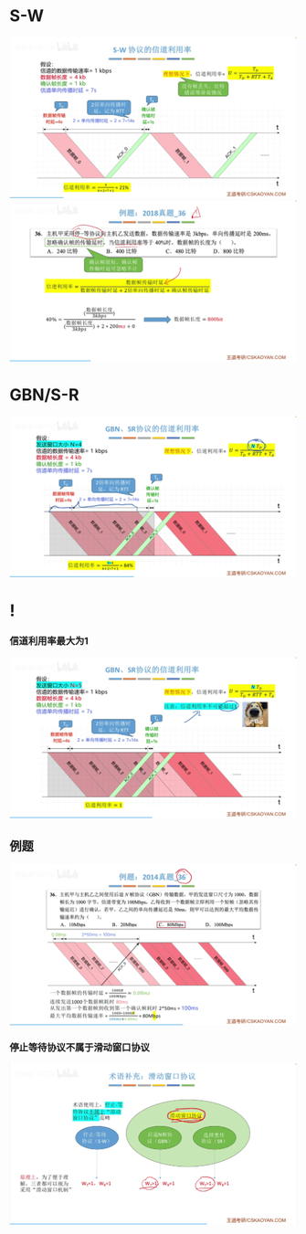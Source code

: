 

# S-W
![输入图片说明](/imgs/2025-07-27/hRhEHY9o2eu7MTSP.png)
![输入图片说明](/imgs/2025-07-27/nLJBVjMo4Aamy1vL.png)

# GBN/S-R
![输入图片说明](/imgs/2025-07-27/bsudkjpYegnLWxWW.png)

# !
### 信道利用率最大为1
![输入图片说明](/imgs/2025-07-27/Azu6fSwAT4F0wJNq.png)
## 例题
![输入图片说明](/imgs/2025-07-27/aqzJFhcjXovMwYls.png)

### 停止等待协议不属于滑动窗口协议
![输入图片说明](/imgs/2025-07-27/nuo3Sa9MV85YEW1N.png)
##
<!--stackedit_data:
eyJoaXN0b3J5IjpbLTE1NjY4NzM0NTAsMjA0OTgzMDA5NF19
-->